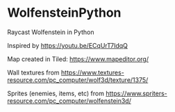 # WolfensteinPython
Raycast Wolfenstein in Python

Inspired by https://youtu.be/ECqUrT7IdqQ

Map created in Tiled: https://www.mapeditor.org/

Wall textures from https://www.textures-resource.com/pc_computer/wolf3d/texture/1375/

Sprites (enemies, items, etc) from https://www.spriters-resource.com/pc_computer/wolfenstein3d/
